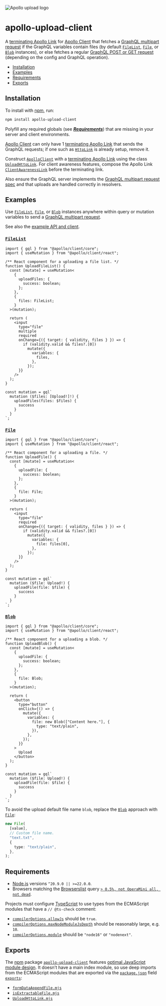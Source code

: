 ![Apollo upload logo](https://cdn.jsdelivr.net/gh/jaydenseric/apollo-upload-client@1.0.0/apollo-upload-logo.svg)

# apollo-upload-client

A [terminating Apollo Link](https://www.apollographql.com/docs/react/api/link/introduction#the-terminating-link) for [Apollo Client](https://www.apollographql.com/docs/react) that fetches a [GraphQL multipart request](https://github.com/jaydenseric/graphql-multipart-request-spec) if the GraphQL variables contain files (by default [`FileList`](https://developer.mozilla.org/en-US/docs/Web/API/FileList), [`File`](https://developer.mozilla.org/en-US/docs/Web/API/File), or [`Blob`](https://developer.mozilla.org/en-US/docs/Web/API/Blob) instances), or else fetches a regular [GraphQL POST or GET request](https://www.apollographql.com/docs/apollo-server/workflow/requests) (depending on the config and GraphQL operation).

- [Installation](#installation)
- [Examples](#examples)
- [Requirements](#requirements)
- [Exports](#exports)

## Installation

To install with [npm](https://docs.npmjs.com/downloading-and-installing-node-js-and-npm), run:

```sh
npm install apollo-upload-client
```

Polyfill any required globals (see [_**Requirements**_](#requirements)) that are missing in your server and client environments.

[Apollo Client](https://www.apollographql.com/docs/react) can only have 1 [terminating Apollo Link](https://www.apollographql.com/docs/react/api/link/introduction#the-terminating-link) that sends the GraphQL requests; if one such as [`HttpLink`](https://www.apollographql.com/docs/react/api/link/apollo-link-http) is already setup, remove it.

Construct [`ApolloClient`](https://www.apollographql.com/docs/react/api/core/ApolloClient) with a [terminating Apollo Link](https://www.apollographql.com/docs/react/api/link/introduction#the-terminating-link) using the class [`UploadHttpLink`](./UploadHttpLink.mjs). For client awareness features, compose the Apollo Link [`ClientAwarenessLink`](https://www.apollographql.com/docs/react/api/link/apollo-link-client-awareness) before the terminating link.

Also ensure the GraphQL server implements the [GraphQL multipart request spec](https://github.com/jaydenseric/graphql-multipart-request-spec) and that uploads are handled correctly in resolvers.

## Examples

Use [`FileList`](https://developer.mozilla.org/en-US/docs/Web/API/FileList), [`File`](https://developer.mozilla.org/en-US/docs/Web/API/File), or [`Blob`](https://developer.mozilla.org/en-US/docs/Web/API/Blob) instances anywhere within query or mutation variables to send a [GraphQL multipart request](https://github.com/jaydenseric/graphql-multipart-request-spec).

See also the [example API and client](https://github.com/jaydenseric/apollo-upload-examples).

### [`FileList`](https://developer.mozilla.org/en-US/docs/Web/API/FileList)

```tsx
import { gql } from "@apollo/client/core";
import { useMutation } from "@apollo/client/react";

/** React component for a uploading a file list. */
function UploadFileList() {
  const [mutate] = useMutation<
    {
      uploadFiles: {
        success: boolean;
      };
    },
    {
      files: FileList;
    }
  >(mutation);

  return (
    <input
      type="file"
      multiple
      required
      onChange={({ target: { validity, files } }) => {
        if (validity.valid && files?.[0])
          mutate({
            variables: {
              files,
            },
          });
      }}
    />
  );
}

const mutation = gql`
  mutation ($files: [Upload!]!) {
    uploadFiles(files: $files) {
      success
    }
  }
`;
```

### [`File`](https://developer.mozilla.org/en-US/docs/Web/API/File)

```tsx
import { gql } from "@apollo/client/core";
import { useMutation } from "@apollo/client/react";

/** React component for a uploading a file. */
function UploadFile() {
  const [mutate] = useMutation<
    {
      uploadFile: {
        success: boolean;
      };
    },
    {
      file: File;
    }
  >(mutation);

  return (
    <input
      type="file"
      required
      onChange={({ target: { validity, files } }) => {
        if (validity.valid && files?.[0])
          mutate({
            variables: {
              file: files[0],
            },
          });
      }}
    />
  );
}

const mutation = gql`
  mutation ($file: Upload!) {
    uploadFile(file: $file) {
      success
    }
  }
`;
```

### [`Blob`](https://developer.mozilla.org/en-US/docs/Web/API/Blob)

```tsx
import { gql } from "@apollo/client/core";
import { useMutation } from "@apollo/client/react";

/** React component for a uploading a blob. */
function UploadBlob() {
  const [mutate] = useMutation<
    {
      uploadFile: {
        success: boolean;
      };
    },
    {
      file: Blob;
    }
  >(mutation);

  return (
    <button
      type="button"
      onClick={() => {
        mutate({
          variables: {
            file: new Blob(["Content here."], {
              type: "text/plain",
            }),
          },
        });
      }}
    >
      Upload
    </button>
  );
}

const mutation = gql`
  mutation ($file: Upload!) {
    uploadFile(file: $file) {
      success
    }
  }
`;
```

To avoid the upload default file name `blob`, replace the [`Blob`](https://developer.mozilla.org/en-US/docs/Web/API/Blob) approach with [`File`](https://developer.mozilla.org/en-US/docs/Web/API/File):

```ts
new File(
  [value],
  // Custom file name.
  "text.txt",
  {
    type: "text/plain",
  },
);
```

## Requirements

- [Node.js](https://nodejs.org) versions `^20.9.0 || >=22.0.0`.
- Browsers matching the [Browserslist](https://browsersl.ist) query [`> 0.5%, not OperaMini all, not dead`](https://browsersl.ist/?q=%3E+0.5%25%2C+not+OperaMini+all%2C+not+dead).

Projects must configure [TypeScript](https://www.typescriptlang.org) to use types from the ECMAScript modules that have a `// @ts-check` comment:

- [`compilerOptions.allowJs`](https://www.typescriptlang.org/tsconfig#allowJs) should be `true`.
- [`compilerOptions.maxNodeModuleJsDepth`](https://www.typescriptlang.org/tsconfig#maxNodeModuleJsDepth) should be reasonably large, e.g. `10`.
- [`compilerOptions.module`](https://www.typescriptlang.org/tsconfig#module) should be `"node16"` or `"nodenext"`.

## Exports

The [npm](https://npmjs.com) package [`apollo-upload-client`](https://npm.im/apollo-upload-client) features [optimal JavaScript module design](https://jaydenseric.com/blog/optimal-javascript-module-design). It doesn’t have a main index module, so use deep imports from the ECMAScript modules that are exported via the [`package.json`](./package.json) field [`exports`](https://nodejs.org/api/packages.html#exports):

- [`formDataAppendFile.mjs`](./formDataAppendFile.mjs)
- [`isExtractableFile.mjs`](./isExtractableFile.mjs)
- [`UploadHttpLink.mjs`](./UploadHttpLink.mjs)
